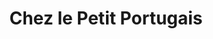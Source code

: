 ---
title: "Chez le Petit Portugais"
url: /mont-de-marsan/chez-le-petit-portugais/
shop: charcuterie
---